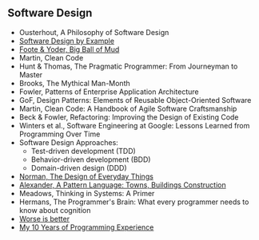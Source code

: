 ## Software Design

- Ousterhout, A Philosophy of Software Design
- [Software Design by Example](https://third-bit.com/sdxpy/)
- [Foote & Yoder, Big Ball of Mud](http://www.laputan.org/mud/)
- Martin, Clean Code
- Hunt & Thomas, The Pragmatic Programmer: From Journeyman to Master
- Brooks, The Mythical Man-Month
- Fowler, Patterns of Enterprise Application Architecture
- GoF, Design Patterns: Elements of Reusable Object-Oriented Software
- Martin, Clean Code: A Handbook of Agile Software Craftsmanship
- Beck & Fowler, Refactoring: Improving the Design of Existing Code
- Winters et al., Software Engineering at Google: Lessons Learned from Programming Over Time
- Software Design Approaches:
  - Test-driven development (TDD)
  - Behavior-driven development (BDD)
  - Domain-driven design (DDD)
- [Norman, The Design of Everyday Things](https://en.wikipedia.org/wiki/The_Design_of_Everyday_Things)
- [Alexander, A Pattern Language: Towns, Buildings Construction](https://patternlanguage.cc/)
- Meadows, Thinking in Systems: A Primer
- Hermans, The Programmer's Brain: What every programmer needs to know about cognition
- [Worse is better](https://en.m.wikipedia.org/wiki/Worse_is_better)
- [My 10 Years of Programming Experience](https://iximiuz.com/en/posts/my-10-years-of-programming-experience/)

